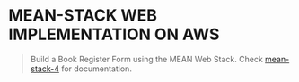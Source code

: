 # MEAN-STACK WEB IMPLEMENTATION ON AWS

>Build a Book Register Form using the MEAN Web Stack. Check [mean-stack-4](https://github.com/brpo01/MEAN-STACK-4/blob/master/mean-stack-4.md) for documentation.
